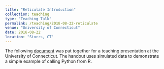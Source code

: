 ```yaml
---
title: "Reticulate Introduction"
collection: teaching
type: "Teaching Talk"
permalink: /teaching/2018-08-22-reticulate
venue: "University of Connecticut"
date: 2018-08-22
location: "Storrs, CT"
---
```


The following [document](http://cintrond.github.io/files/reticule.pdf) was put together for a teaching presentation at the University of Connecticut. The handout uses simulated data to demonstrate a simple example of calling Python from R. 
